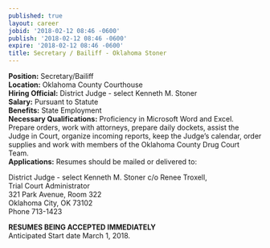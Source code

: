 ```yaml
---
published: true
layout: career
jobid: '2018-02-12 08:46 -0600'
publish: '2018-02-12 08:46 -0600'
expire: '2018-02-12 08:46 -0600'
title: Secretary / Bailiff - Oklahoma Stoner
---
```

**Position:** Secretary/Bailiff  
**Location:** Oklahoma County Courthouse  
**Hiring Official:** District Judge - select Kenneth M. Stoner  
**Salary:** Pursuant to Statute  
**Benefits:** State Employment  
**Necessary Qualifications:** Proficiency in Microsoft Word and Excel.  Prepare orders, work with attorneys, prepare daily dockets, assist the Judge in Court, organize incoming reports, keep the Judge’s calendar, order supplies and work with members of the Oklahoma County Drug Court Team.  
**Applications:** Resumes should be mailed or delivered to:

District Judge - select Kenneth M. Stoner 
c/o Renee Troxell,   
Trial Court Administrator  
321 Park Avenue, Room 322  
Oklahoma City, OK  73102  
Phone 713-1423

**RESUMES BEING ACCEPTED IMMEDIATELY**  
Anticipated Start date March 1, 2018.
